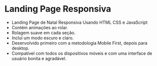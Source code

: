 
# Landing Page Responsiva


- Landing Page de Natal Responsiva Usando HTML CSS e JavaScript
- Contém animações ao rolar.
- Rolagem suave em cada seção.
- Inclui um modo escuro e claro.
- Desenvolvido primeiro com a metodologia Mobile First, depois para desktop.
- Compatível com todos os dispositivos móveis e com uma interface de usuário bonita e agradável.
